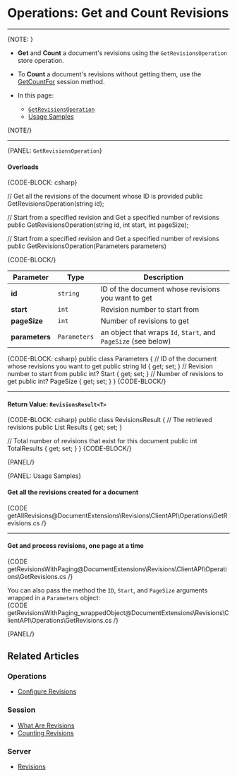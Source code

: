 ﻿# Operations: Get and Count Revisions

---

{NOTE: }

* **Get** and **Count** a document's revisions using the `GetRevisionsOperation` store operation.  
* To **Count** a document's revisions without getting them, use the 
  [GetCountFor](../../../client-api/session/revisions/counting) session method.  

* In this page:  
  * [`GetRevisionsOperation`](../../../client-api/operations/revisions/get-revisions#getrevisionsoperation)  
  * [Usage Samples](../../../client-api/operations/revisions/get-revisions#usage-samples)  

{NOTE/}

---

{PANEL: `GetRevisionsOperation`}


#### Overloads

{CODE-BLOCK: csharp}

// Get all the revisions of the document whose ID is provided
public GetRevisionsOperation(string id);

// Start from a specified revision and Get a specified number of revisions
public GetRevisionsOperation(string id, int start, int pageSize);

// Start from a specified revision and Get a specified number of revisions
public GetRevisionsOperation(Parameters parameters)

{CODE-BLOCK/}

| Parameter | Type | Description |
| - | - | - |
| **id** | `string` | ID of the document whose revisions you want to get |
| **start** | `int` | Revision number to start from |
| **pageSize** | `int` | Number of revisions to get |
| **parameters** | `Parameters` | an object that wraps `Id`, `Start`, and `PageSize` (see below) |

{CODE-BLOCK: csharp}
public class Parameters
{
    // ID of the document whose revisions you want to get
    public string Id { get; set; }
    // Revision number to start from
    public int? Start { get; set; }
    // Number of revisions to get
    public int? PageSize { get; set; }
}
{CODE-BLOCK/}

---

#### Return Value: `RevisionsResult<T>`

{CODE-BLOCK: csharp}
public class RevisionsResult<T>
{
  // The retrieved revisions
  public List<T> Results { get; set; }

  // Total number of revisions that exist for this document
  public int TotalResults { get; set; }
}
{CODE-BLOCK/}

{PANEL/}

{PANEL: Usage Samples}

#### Get all the revisions created for a document  
{CODE getAllRevisions@DocumentExtensions\Revisions\ClientAPI\Operations\GetRevisions.cs /}

---

#### Get and process revisions, one page at a time
{CODE getRevisionsWithPaging@DocumentExtensions\Revisions\ClientAPI\Operations\GetRevisions.cs /}

You can also pass the method the `ID`, `Start`, and `PageSize` arguments 
wrapped in a `Parameters` object:  
{CODE getRevisionsWithPaging_wrappedObject@DocumentExtensions\Revisions\ClientAPI\Operations\GetRevisions.cs /}

{PANEL/}

## Related Articles

### Operations

- [Configure Revisions](../../../client-api/operations/revisions/configure-revisions)

### Session

- [What Are Revisions](../../../client-api/session/revisions/what-are-revisions)
- [Counting Revisions](../../../client-api/session/revisions/counting)

### Server

- [Revisions](../../../server/extensions/revisions)
